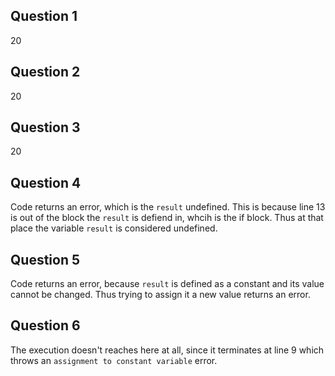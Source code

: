 ## Question 1
20
## Question 2
20
## Question 3
20
## Question 4
Code returns an error, which is the `result` undefined. This is because line 13 is out of the block the `result` is defiend in, whcih is the if block. Thus at that place the variable `result` is considered undefined. 
## Question 5
Code returns an error, because `result` is defined as a constant and its value cannot be changed. Thus trying to assign it a new value returns an error. 
## Question 6
The execution doesn't reaches here at all, since it terminates at line 9 which throws an `assignment to constant variable` error. 
